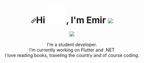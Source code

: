 <h1 align="center" dir="auto"><a id="user-content-hi--im-enes---" class="anchor" aria-hidden="true" href="#hi--im-enes---"><svg class="octicon octicon-link" viewBox="0 0 16 16" version="1.1" width="16" height="16" aria-hidden="true"><path fill-rule="evenodd" d="M7.775 3.275a.75.75 0 001.06 1.06l1.25-1.25a2 2 0 112.83 2.83l-2.5 2.5a2 2 0 01-2.83 0 .75.75 0 00-1.06 1.06 3.5 3.5 0 004.95 0l2.5-2.5a3.5 3.5 0 00-4.95-4.95l-1.25 1.25zm-4.69 9.64a2 2 0 010-2.83l2.5-2.5a2 2 0 012.83 0 .75.75 0 001.06-1.06 3.5 3.5 0 00-4.95 0l-2.5 2.5a3.5 3.5 0 004.95 4.95l1.25-1.25a.75.75 0 00-1.06-1.06l-1.25 1.25a2 2 0 01-2.83 0z"></path></svg></a>Hi <a target="_blank" rel="noopener noreferrer" href="https://github.com/Kathryn-Jie/Kathryn-Jie/blob/main/wave.gif"><img src="https://github.com/Kathryn-Jie/Kathryn-Jie/raw/main/wave.gif" width="60px" style="max-width: 100%;"></a>, I'm Emir <a target="_blank" rel="noopener noreferrer" href="https://camo.githubusercontent.com/eff6d06962a561a00c761b67edaa3dcce718108731781eea93bbb21940ba556a/68747470733a2f2f656d6f6a692e67672f6173736574732f656d6f6a692f373333332d706172726f7464616e63652e676966"><img height="40" src="https://camo.githubusercontent.com/eff6d06962a561a00c761b67edaa3dcce718108731781eea93bbb21940ba556a/68747470733a2f2f656d6f6a692e67672f6173736574732f656d6f6a692f373333332d706172726f7464616e63652e676966" data-canonical-src="https://emoji.gg/assets/emoji/7333-parrotdance.gif" style="max-width: 100%;"></a>
  </h1>

<p align="center" dir="auto"><a target="_blank" rel="noopener noreferrer" href="https://user-images.githubusercontent.com/22797857/90096358-dba16400-dd54-11ea-8e44-e181ada72661.gif"><img src="https://user-images.githubusercontent.com/22797857/90096358-dba16400-dd54-11ea-8e44-e181ada72661.gif" width="40%" style="max-width: 100%;"></a></p>

<p align="center" dir="auto">I'm a student developer.<br> I’m currently working on Flutter and .NET<br> I love reading books, traveling the country and of course coding.<br></p>


